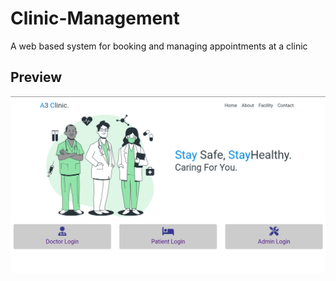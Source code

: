 # Clinic-Management
A web based system for booking and managing appointments at a clinic
## Preview 
<img src = "https://raw.githubusercontent.com/adityaaa-31/Clinic-Management/master/images/Screenshot%20from%202022-06-12%2008-34-05.png" />
